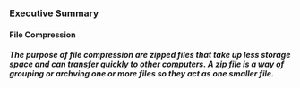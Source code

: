 ### Executive Summary

#### File Compression

#####  The purpose of file compression are zipped files that take up less storage space and can transfer quickly to other computers. A zip file is a way of grouping or archving one or more files so they act as one smaller file.


